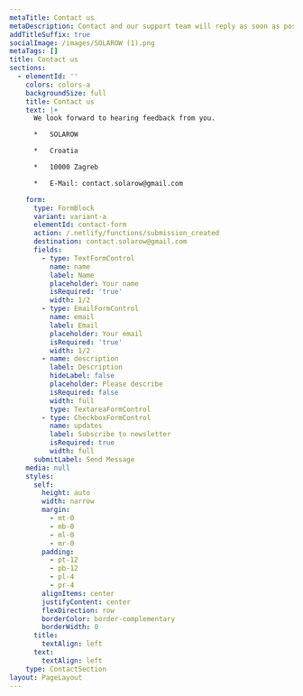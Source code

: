 ```yaml
---
metaTitle: Contact us
metaDescription: Contact and our support team will reply as soon as possible. Since 2022.
addTitleSuffix: true
socialImage: /images/SOLAROW (1).png
metaTags: []
title: Contact us
sections:
  - elementId: ''
    colors: colors-a
    backgroundSize: full
    title: Contact us
    text: |+
      We look forward to hearing feedback from you.

      *   SOLAROW

      *   Croatia

      *   10000 Zagreb

      *   E-Mail: contact.solarow@gmail.com

    form:
      type: FormBlock
      variant: variant-a
      elementId: contact-form
      action: /.netlify/functions/submission_created
      destination: contact.solarow@gmail.com
      fields:
        - type: TextFormControl
          name: name
          label: Name
          placeholder: Your name
          isRequired: 'true'
          width: 1/2
        - type: EmailFormControl
          name: email
          label: Email
          placeholder: Your email
          isRequired: 'true'
          width: 1/2
        - name: description
          label: Description
          hideLabel: false
          placeholder: Please describe
          isRequired: false
          width: full
          type: TextareaFormControl
        - type: CheckboxFormControl
          name: updates
          label: Subscribe to newsletter
          isRequired: true
          width: full
      submitLabel: Send Message
    media: null
    styles:
      self:
        height: auto
        width: narrow
        margin:
          - mt-0
          - mb-0
          - ml-0
          - mr-0
        padding:
          - pt-12
          - pb-12
          - pl-4
          - pr-4
        alignItems: center
        justifyContent: center
        flexDirection: row
        borderColor: border-complementary
        borderWidth: 0
      title:
        textAlign: left
      text:
        textAlign: left
    type: ContactSection
layout: PageLayout
---
```

